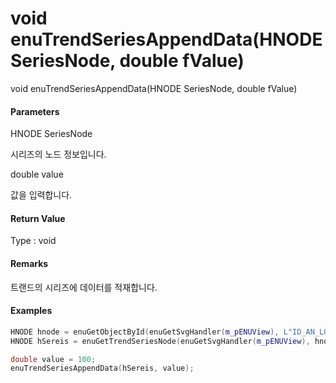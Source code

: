 # void enuTrendSeriesAppendData\(HNODE SeriesNode, double fValue\)

void enuTrendSeriesAppendData\(HNODE SeriesNode, double fValue\)

#### Parameters

HNODE SeriesNode

시리즈의 노드 정보입니다.

double value

값을 입력합니다.

#### Return Value

Type : void

#### Remarks

트랜드의 시리즈에 데이터를 적재합니다.

#### Examples

```cpp
HNODE hnode = enuGetObjectById(enuGetSvgHandler(m_pENUView), L"ID_AN_LONGSTRIP");
HNODE hSereis = enuGetTrendSeriesNode(enuGetSvgHandler(m_pENUView), hnode, L"Series1");

double value = 100;
enuTrendSeriesAppendData(hSereis, value);
```



